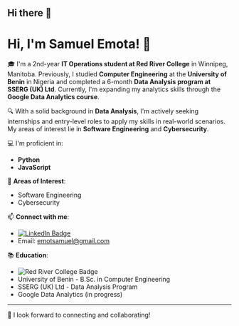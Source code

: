 ## Hi there 👋
# Hi, I'm Samuel Emota! 👋

🎓 I'm a 2nd-year **IT Operations student at Red River College** in Winnipeg, Manitoba. Previously, I studied **Computer Engineering** at the **University of Benin** in Nigeria and completed a 6-month **Data Analysis program at SSERG (UK) Ltd**. Currently, I'm expanding my analytics skills through the **Google Data Analytics course**.

🔍 With a solid background in **Data Analysis**, I'm actively seeking internships and entry-level roles to apply my skills in real-world scenarios. My areas of interest lie in **Software Engineering** and **Cybersecurity**.

💻 I'm proficient in:
- **Python**
- **JavaScript**

🌱 **Areas of Interest**:
- Software Engineering
- Cybersecurity

📫 **Connect with me**:
- [![LinkedIn Badge](https://img.shields.io/badge/LinkedIn-Samuel%20Emota-blue?logo=linkedin)](https://www.linkedin.com/in/samuel-emota-itops/)
- Email: [emotsamuel@gmail.com](mailto:emotsamuel@gmail.com)

📚 **Education**:
- ![Red River College Badge](https://img.shields.io/badge/Red%20River%20College-IT%20Operations-red)
- University of Benin - B.Sc. in Computer Engineering
- SSERG (UK) Ltd - Data Analysis Program
- Google Data Analytics (in progress)

---

🌟 I look forward to connecting and collaborating!

<!--
**Oemota/Oemota** is a ✨ _special_ ✨ repository because its `README.md` (this file) appears on your GitHub profile.

Here are some ideas to get you started:

- 🔭 I’m currently working on ...
- 🌱 I’m currently learning ...
- 👯 I’m looking to collaborate on ...
- 🤔 I’m looking for help with ...
- 💬 Ask me about ...
- 📫 How to reach me: ...
- 😄 Pronouns: ...
- ⚡ Fun fact: ...
-->
